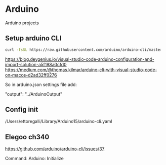 # Arduino
Arduino projects

## Setup arduino CLI
```bash
curl -fsSL https://raw.githubusercontent.com/arduino/arduino-cli/master/install.sh | sh
```
https://blog.devgenius.io/visual-studio-code-arduino-configuration-and-import-solution-a5f188a0cfd0
https://medium.com/@thomas.kilmar/arduino-cli-with-visual-studio-code-on-macos-d2ad32ff0276

So in arduino.json settings file add:

"output": "../ArduinoOutput"
## Config init
/Users/ettoregalli/Library/Arduino15/arduino-cli.yaml

## Elegoo ch340
https://github.com/arduino/arduino-cli/issues/37

Command: Arduino: Initialize


